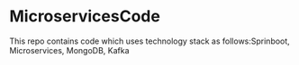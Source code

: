 # MicroservicesCode
This repo contains code which uses technology stack as follows:Sprinboot, Microservices, MongoDB, Kafka
